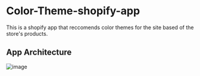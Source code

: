 # Color-Theme-shopify-app

This is a shopify app that reccomends color themes for the site based of the store's products.

## App Architecture

![image](https://github.com/LTDakin/Color-Theme-shopify-app/assets/54085254/774a64b6-57a8-4ef1-8169-2a6c26357b85)
